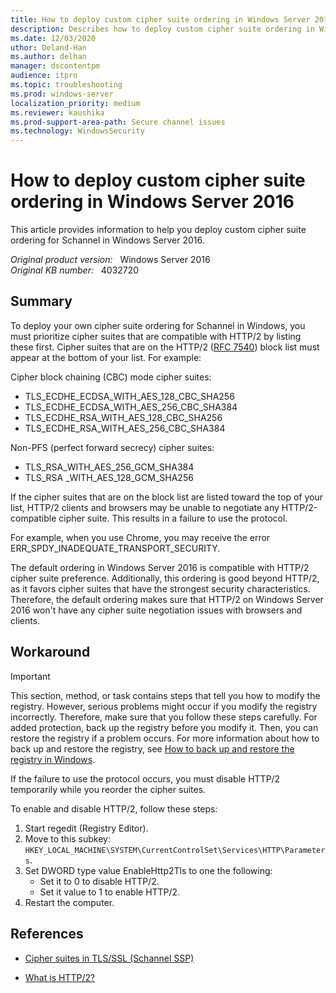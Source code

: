 ```yaml
---
title: How to deploy custom cipher suite ordering in Windows Server 2016
description: Describes how to deploy custom cipher suite ordering in Windows Server 2016.
ms.date: 12/03/2020
uthor: Deland-Han
ms.author: delhan
manager: dscontentpm
audience: itpro
ms.topic: troubleshooting
ms.prod: windows-server
localization_priority: medium
ms.reviewer: kaushika
ms.prod-support-area-path: Secure channel issues
ms.technology: WindowsSecurity
---
```

# How to deploy custom cipher suite ordering in Windows Server 2016

This article provides information to help you deploy custom cipher suite ordering for Schannel in Windows Server 2016.

_Original product version:_ &nbsp; Windows Server 2016  
_Original KB number:_ &nbsp; 4032720

## Summary

To deploy your own cipher suite ordering for Schannel in Windows, you must prioritize cipher suites that are compatible with HTTP/2 by listing these first. Cipher suites that are on the HTTP/2 ([RFC 7540](https://tools.ietf.org/html/rfc7540)) block list must appear at the bottom of your list. For example:

Cipher block chaining (CBC) mode cipher suites:

- TLS_ECDHE_ECDSA_WITH_AES_128_CBC_SHA256
- TLS_ECDHE_ECDSA_WITH_AES_256_CBC_SHA384
- TLS_ECDHE_RSA_WITH_AES_128_CBC_SHA256
- TLS_ECDHE_RSA_WITH_AES_256_CBC_SHA384

Non-PFS (perfect forward secrecy) cipher suites:

- TLS_RSA_WITH_AES_256_GCM_SHA384
- TLS_RSA _WITH_AES_128_GCM_SHA256

If the cipher suites that are on the block list are listed toward the top of your list, HTTP/2 clients and browsers may be unable to negotiate any HTTP/2-compatible cipher suite. This results in a failure to use the protocol.

For example, when you use Chrome, you may receive the error ERR_SPDY_INADEQUATE_TRANSPORT_SECURITY.

The default ordering in Windows Server 2016 is compatible with HTTP/2 cipher suite preference. Additionally, this ordering is good beyond HTTP/2, as it favors cipher suites that have the strongest security characteristics. Therefore, the default ordering makes sure that HTTP/2 on Windows Server 2016 won't have any cipher suite negotiation issues with browsers and clients.

## Workaround

> [!IMPORTANT]
> This section, method, or task contains steps that tell you how to modify the registry. However, serious problems might occur if you modify the registry incorrectly. Therefore, make sure that you follow these steps carefully. For added protection, back up the registry before you modify it. Then, you can restore the registry if a problem occurs. For more information about how to back up and restore the registry, see [How to back up and restore the registry in Windows](https://support.microsoft.com/help/322756).

If the failure to use the protocol occurs, you must disable HTTP/2 temporarily while you reorder the cipher suites.  

To enable and disable HTTP/2, follow these steps:

1. Start regedit (Registry Editor).
2. Move to this subkey: `HKEY_LOCAL_MACHINE\SYSTEM\CurrentControlSet\Services\HTTP\Parameters`.
3. Set DWORD type value EnableHttp2Tls to one the following:
    - Set it to 0 to disable HTTP/2.
    - Set it value to 1 to enable HTTP/2.
4. Restart the computer.

## References

- [Cipher suites in TLS/SSL (Schannel SSP)](/windows/win32/secauthn/cipher-suites-in-schannel)

- [What is HTTP/2?](/iis/get-started/whats-new-in-iis-10/http2-on-iis#what-is-http2)

